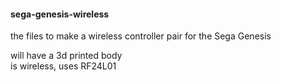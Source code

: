 #### sega-genesis-wireless  
the files to make a wireless controller pair for the Sega Genesis  

will have a 3d printed body  
is wireless, uses RF24L01  
